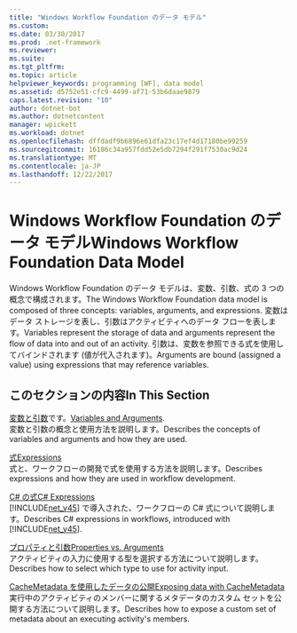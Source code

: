 ```yaml
---
title: "Windows Workflow Foundation のデータ モデル"
ms.custom: 
ms.date: 03/30/2017
ms.prod: .net-framework
ms.reviewer: 
ms.suite: 
ms.tgt_pltfrm: 
ms.topic: article
helpviewer_keywords: programming [WF], data model
ms.assetid: d5752e51-cfc9-4499-af71-53b6daae9879
caps.latest.revision: "10"
author: dotnet-bot
ms.author: dotnetcontent
manager: wpickett
ms.workload: dotnet
ms.openlocfilehash: dffdadf9b6896e61dfa23c17ef4d17180be99259
ms.sourcegitcommit: 16186c34a957fdd52e5db7294f291f7530ac9d24
ms.translationtype: MT
ms.contentlocale: ja-JP
ms.lasthandoff: 12/22/2017
---
```

# <a name="windows-workflow-foundation-data-model"></a><span data-ttu-id="1e686-102">Windows Workflow Foundation のデータ モデル</span><span class="sxs-lookup"><span data-stu-id="1e686-102">Windows Workflow Foundation Data Model</span></span>
<span data-ttu-id="1e686-103">Windows Workflow Foundation のデータ モデルは、変数、引数、式の 3 つの概念で構成されます。</span><span class="sxs-lookup"><span data-stu-id="1e686-103">The Windows Workflow Foundation data model is composed of three concepts: variables, arguments, and expressions.</span></span> <span data-ttu-id="1e686-104">変数はデータ ストレージを表し、引数はアクティビティへのデータ フローを表します。</span><span class="sxs-lookup"><span data-stu-id="1e686-104">Variables represent the storage of data and arguments represent the flow of data into and out of an activity.</span></span> <span data-ttu-id="1e686-105">引数は、変数を参照できる式を使用してバインドされます (値が代入されます)。</span><span class="sxs-lookup"><span data-stu-id="1e686-105">Arguments are bound (assigned a value) using expressions that may reference variables.</span></span>  
  
## <a name="in-this-section"></a><span data-ttu-id="1e686-106">このセクションの内容</span><span class="sxs-lookup"><span data-stu-id="1e686-106">In This Section</span></span>  
 <span data-ttu-id="1e686-107">[変数と引数](../../../docs/framework/windows-workflow-foundation/variables-and-arguments.md)です。</span><span class="sxs-lookup"><span data-stu-id="1e686-107">[Variables and Arguments](../../../docs/framework/windows-workflow-foundation/variables-and-arguments.md).</span></span>  
 <span data-ttu-id="1e686-108">変数と引数の概念と使用方法を説明します。</span><span class="sxs-lookup"><span data-stu-id="1e686-108">Describes the concepts of variables and arguments and how they are used.</span></span>  
  
 [<span data-ttu-id="1e686-109">式</span><span class="sxs-lookup"><span data-stu-id="1e686-109">Expressions</span></span>](../../../docs/framework/windows-workflow-foundation/expressions.md)  
 <span data-ttu-id="1e686-110">式と、ワークフローの開発で式を使用する方法を説明します。</span><span class="sxs-lookup"><span data-stu-id="1e686-110">Describes expressions and how they are used in workflow development.</span></span>  
  
 [<span data-ttu-id="1e686-111">C# の式</span><span class="sxs-lookup"><span data-stu-id="1e686-111">C# Expressions</span></span>](../../../docs/framework/windows-workflow-foundation/csharp-expressions.md)  
 <span data-ttu-id="1e686-112">[!INCLUDE[net_v45](../../../includes/net-v45-md.md)] で導入された、ワークフローの C# 式について説明します。</span><span class="sxs-lookup"><span data-stu-id="1e686-112">Describes C# expressions in workflows, introduced with [!INCLUDE[net_v45](../../../includes/net-v45-md.md)].</span></span>  
  
 [<span data-ttu-id="1e686-113">プロパティと引数</span><span class="sxs-lookup"><span data-stu-id="1e686-113">Properties vs. Arguments</span></span>](../../../docs/framework/windows-workflow-foundation/properties-vs-arguments.md)  
 <span data-ttu-id="1e686-114">アクティビティの入力に使用する型を選択する方法について説明します。</span><span class="sxs-lookup"><span data-stu-id="1e686-114">Describes how to select which type to use for activity input.</span></span>  
  
 [<span data-ttu-id="1e686-115">CacheMetadata を使用したデータの公開</span><span class="sxs-lookup"><span data-stu-id="1e686-115">Exposing data with CacheMetadata</span></span>](../../../docs/framework/windows-workflow-foundation/exposing-data-with-cachemetadata.md)  
 <span data-ttu-id="1e686-116">実行中のアクティビティのメンバーに関するメタデータのカスタム セットを公開する方法について説明します。</span><span class="sxs-lookup"><span data-stu-id="1e686-116">Describes how to expose a custom set of metadata about an executing activity's members.</span></span>
